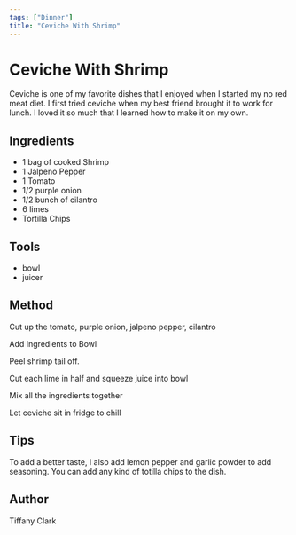 ```yaml
---
tags: ["Dinner"]
title: "Ceviche With Shrimp"
---
```


<TagLinks />

# Ceviche With Shrimp

Ceviche is one of my favorite dishes that I enjoyed when I started my no red meat diet. I first tried ceviche when my best friend brought it to work for lunch. I loved it so much that I learned how to make it on my own.

## Ingredients

- 1 bag of cooked Shrimp
- 1 Jalpeno Pepper
- 1 Tomato
- 1/2 purple onion
- 1/2 bunch of cilantro
- 6 limes
- Tortilla Chips

## Tools

- bowl
- juicer

## Method

Cut up the tomato, purple onion, jalpeno pepper, cilantro

Add Ingredients to Bowl

Peel shrimp tail off.

Cut each lime in half and squeeze juice into bowl

Mix all the ingredients together

Let ceviche sit in fridge to chill

## Tips

To add a better taste, I also add lemon pepper and garlic powder to add seasoning. You can add any kind of totilla chips to the dish.

## Author

Tiffany Clark

